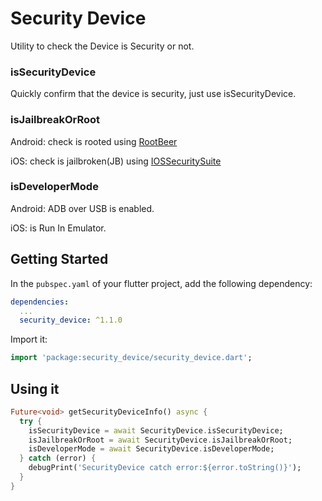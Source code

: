 # Security Device

Utility to check the Device is Security or not.

### isSecurityDevice
Quickly confirm that the device is security, just use isSecurityDevice.

### isJailbreakOrRoot
Android: check is rooted using [RootBeer](https://github.com/scottyab/rootbeer)

iOS: check is jailbroken(JB) using [IOSSecuritySuite](https://github.com/securing/IOSSecuritySuite)

### isDeveloperMode
Android: ADB over USB is enabled.

iOS: is Run In Emulator.

## Getting Started

In the `pubspec.yaml` of your flutter project, add the following dependency:

```yaml
dependencies:
  ...
  security_device: ^1.1.0
```


Import it:

```dart
import 'package:security_device/security_device.dart';
```
## Using it

```dart
Future<void> getSecurityDeviceInfo() async {
  try {
    isSecurityDevice = await SecurityDevice.isSecurityDevice;
    isJailbreakOrRoot = await SecurityDevice.isJailbreakOrRoot;
    isDeveloperMode = await SecurityDevice.isDeveloperMode;
  } catch (error) {
    debugPrint('SecurityDevice catch error:${error.toString()}');
  }
}
```